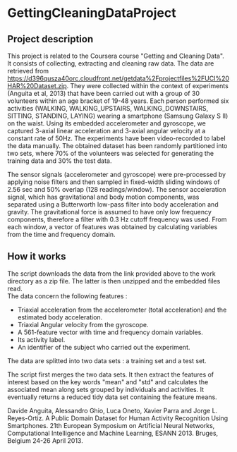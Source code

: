 # GettingCleaningDataProject

## Project description
This project is related to the Coursera course "Getting and Cleaning Data". It consists of collecting, extracting and cleaning raw data. 
The data are retrieved from https://d396qusza40orc.cloudfront.net/getdata%2Fprojectfiles%2FUCI%20HAR%20Dataset.zip. They were collected within the context of experiments (Anguita et al, 2013) that have been carried out with a group of 30 volunteers within an age bracket of 19-48 years. Each person performed six activities (WALKING, WALKING_UPSTAIRS, WALKING_DOWNSTAIRS, SITTING, STANDING, LAYING) wearing a smartphone (Samsung Galaxy S II) on the waist. Using its embedded accelerometer and gyroscope, we captured 3-axial linear acceleration and 3-axial angular velocity at a constant rate of 50Hz. The experiments have been video-recorded to label the data manually. The obtained dataset has been randomly partitioned into two sets, where 70% of the volunteers was selected for generating the training data and 30% the test data. 

The sensor signals (accelerometer and gyroscope) were pre-processed by applying noise filters and then sampled in fixed-width sliding windows of 2.56 sec and 50% overlap (128 readings/window). The sensor acceleration signal, which has gravitational and body motion components, was separated using a Butterworth low-pass filter into body acceleration and gravity. The gravitational force is assumed to have only low frequency components, therefore a filter with 0.3 Hz cutoff frequency was used. From each window, a vector of features was obtained by calculating variables from the time and frequency domain.

## How it works
The script downloads the data from the link provided above to the work directory as a zip file. The latter is then unzipped and the embedded files read.  
The data concern the following features :

- Triaxial acceleration from the accelerometer (total acceleration) and the estimated body acceleration. 
- Triaxial Angular velocity from the gyroscope. 
- A 561-feature vector with time and frequency domain variables. 
- Its activity label. 
- An identifier of the subject who carried out the experiment.

The data are splitted into two data sets : a training set and a test set. 

The script first merges the two data sets. It then extract the features of interest based on the key words "mean" and "std" and calculates the associated mean along sets grouped by individuals and activities. It eventually returns a reduced tidy data set containing the feature means.

Davide Anguita, Alessandro Ghio, Luca Oneto, Xavier Parra and Jorge L. Reyes-Ortiz. A Public Domain Dataset for Human Activity Recognition Using Smartphones. 21th European Symposium on Artificial Neural Networks, Computational Intelligence and Machine Learning, ESANN 2013. Bruges, Belgium 24-26 April 2013. 
